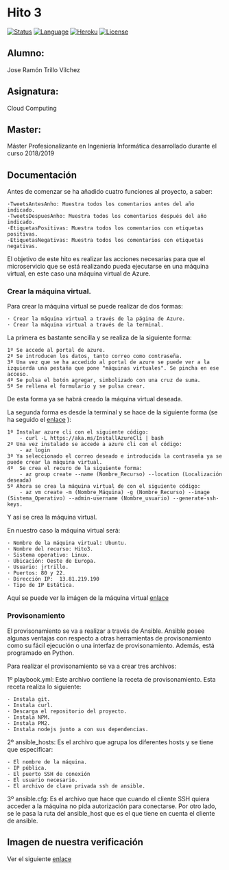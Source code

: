 # Hito 3

[![Status](https://img.shields.io/badge/Status-Documenting-green.svg)](https://github.com/jrtrillo/proyecto_cc/blob/master/doc/README.md)
[![Language](https://img.shields.io/badge/Language-Node-blue.svg)](https://nodejs.org/en/)
[![Heroku](https://img.shields.io/badge/Despliegue-Heroku-orange.svg)](https://dashboard.heroku.com)
[![License](https://img.shields.io/badge/License-GPL-red.svg)](https://github.com/jrtrillo/proyecto_cc/blob/master/LICENSE)

## Alumno:
Jose Ramón Trillo Vílchez

## Asignatura: 
Cloud Computing

## Master: 
Máster Profesionalizante en Ingeniería Informática desarrollado durante el curso 2018/2019

## Documentación

Antes de comenzar se ha añadido cuatro funciones al proyecto, a saber:

	·TweetsAntesAnho: Muestra todos los comentarios antes del año indicado.
  	·TweetsDespuesAnho: Muestra todos los comentarios después del año indicado.
  	·EtiquetasPositivas: Muestra todos los comentarios con etiquetas positivas.
  	·EtiquetasNegativas: Muestra todos los comentarios con etiquetas negativas.


El objetivo de este hito es realizar las acciones necesarias para que el microservicio que se está realizando pueda ejecutarse en una máquina virtual, en este caso una máquina virtual de Azure.

### Crear la máquina virtual.

Para crear la máquina virtual se puede realizar de dos formas:

	· Crear la máquina virtual a través de la página de Azure.
	· Crear la máquina virtual a través de la terminal.

La primera es bastante sencilla y se realiza de la siguiente forma:
	
	1º Se accede al portal de azure.
	2º Se introducen los datos, tanto correo como contraseña.
	3º Una vez que se ha accedido al portal de azure se puede ver a la izquierda una pestaña que pone "máquinas virtuales". Se pincha en ese acceso.
	4º Se pulsa el botón agregar, simbolizado con una cruz de suma.
	5º Se rellena el formulario y se pulsa crear.

De esta forma ya se habrá creado la máquina virtual deseada.

La segunda forma es desde la terminal y se hace de la siguiente forma (se ha seguido el [enlace](https://docs.microsoft.com/en-us/cli/azure/install-azure-cli-linux?view=azure-cli-latest) ):

	1º Instalar azure cli con el siguiente código:
		- curl -L https://aka.ms/InstallAzureCli | bash
	2º Una vez instalado se accede a azure cli con el código:
		- az login
	3º Ya seleccionado el correo deseado e introducida la contraseña ya se puede crear la máquina virtual.
	4º 	Se crea el recuro de la siguiente forma:
		- az group create --name (Nombre_Recurso) --location (Localización deseada)
	5º Ahora se crea la máquina virtual de con el siguiente código:
		- az vm create -m (Nombre_Máquina) -g (Nombre_Recurso) --image (Sistema_Operativo) --admin-username (Nombre_usuario) --generate-ssh-keys.

Y así se crea la máquina virtual.

En nuestro caso la máquina virtual será:

	· Nombre de la máquina virtual: Ubuntu.
	· Nombre del recurso: Hito3.
	· Sistema operativo: Linux.
	· Ubicación: Oeste de Europa.
	· Usuario: jrtrillo.
	· Puertos: 80 y 22.
	· Dirección IP:  13.81.219.190
	· Tipo de IP Estática.

Aquí se puede ver la imágen de la máquina virtual [enlace](https://github.com/jrtrillo/proyecto_cc/blob/master/doc/provison/imagen1.JPG)
### Provisonamiento

 El provisonamiento se va a realizar a través de Ansible. Ansible posee algunas ventajas con respecto a otras herramientas de provisonamiento como su fácil ejecución o una interfaz de provisonamiento. Además, está programado en Python.

 Para realizar el provisonamiento se va a crear tres archivos:

 1º playbook.yml: Este archivo contiene la receta de provisonamiento. Esta receta realiza lo siguiente:

 	· Instala git.
 	· Instala curl.
 	· Descarga el repositorio del proyecto.
 	· Instala NPM.
 	· Instala PM2.
 	· Instala nodejs junto a con sus dependencias.

2º ansible_hosts: Es el archivo que agrupa los diferentes hosts y se tiene que especificar:

	- El nombre de la máquina.
	- IP pública.
	- El puerto SSH de conexión
	- El usuario necesario.
	- El archivo de clave privada ssh de ansible.  

3º ansible.cfg: Es el archivo que hace que cuando el cliente SSH quiera acceder a la máquina no pida autorización para conectarse. Por otro lado, se le pasa la ruta del ansible_host que es el que tiene en cuenta el cliente de ansible.

## Imagen de nuestra verificación

Ver el siguiente [enlace](https://github.com/jrtrillo/proyecto_cc/blob/master/doc/provison/Verificaci%C3%B3n%20nuestra.JPG)